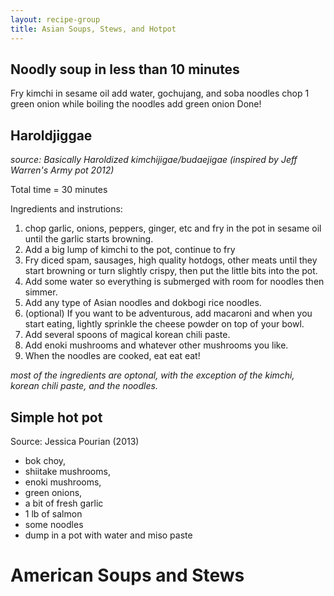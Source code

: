 ```yaml
---
layout: recipe-group
title: Asian Soups, Stews, and Hotpot
---
```


Noodly soup in less than 10 minutes
---------------------

Fry kimchi in sesame oil
add water, gochujang, and soba noodles
chop 1 green onion while boiling the noodles
add green onion
Done!

Haroldjiggae
------------
*source: Basically Haroldized kimchijigae/budaejigae (inspired by Jeff Warren's Army pot 2012)*

Total time = 30 minutes

Ingredients and instrutions:
1. chop garlic, onions, peppers, ginger, etc and fry in the pot in sesame oil until the garlic starts browning.
2. Add a big lump of kimchi to the pot, continue to fry
3. Fry diced spam, sausages, high quality hotdogs, other meats until they start browning or turn slightly crispy, then put the little bits into the pot.
4. Add some water so everything is submerged with room for noodles then simmer.
5. Add any type of Asian noodles and dokbogi rice noodles.
6. (optional) If you want to be adventurous, add macaroni and when you start eating, lightly sprinkle the cheese powder on top of your bowl.
7. Add several spoons of magical korean chili paste.
8. Add enoki mushrooms and whatever other mushrooms you like. 
9. When the noodles are cooked, eat eat eat!

*most of the ingredients are optonal, with the exception of the kimchi, korean chili paste, and the noodles.*

Simple hot pot
--------------
Source: Jessica Pourian (2013)

- bok choy, 
- shiitake mushrooms, 
- enoki mushrooms, 
- green onions, 
- a bit of fresh garlic 
- 1 lb of salmon 
- some noodles 
- dump in a pot with water and miso paste

American Soups and Stews
========================

